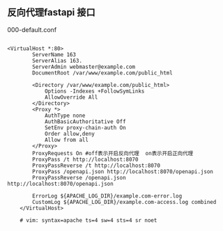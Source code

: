 ## 反向代理fastapi 接口
000-default.conf
```

```

    <VirtualHost *:80>
            ServerName 163
            ServerAlias 163.
            ServerAdmin webmaster@example.com
            DocumentRoot /var/www/example.com/public_html
        
            <Directory /var/www/example.com/public_html>
                Options -Indexes +FollowSymLinks
                AllowOverride All
            </Directory>
            <Proxy *>
                AuthType none
                AuthBasicAuthoritative Off
                SetEnv proxy-chain-auth On
                Order allow,deny
                Allow from all
            </Proxy>
            ProxyRequests On #off表示开启反向代理  on表示开启正向代理
            ProxyPass /t http://localhost:8070
            ProxyPassReverse /t http://localhost:8070
            ProxyPass /openapi.json http://localhost:8070/openapi.json
            ProxyPassReverse /openapi.json http://localhost:8070/openapi.json
        
            ErrorLog ${APACHE_LOG_DIR}/example.com-error.log
            CustomLog ${APACHE_LOG_DIR}/example.com-access.log combined
        </VirtualHost>
        
        # vim: syntax=apache ts=4 sw=4 sts=4 sr noet

```

```
